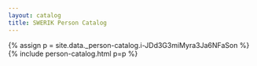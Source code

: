 ```yaml
---
layout: catalog
title: SWERIK Person Catalog
---
```

{% assign p = site.data._person-catalog.i-JDd3G3miMyra3Ja6NFaSon %}
{% include person-catalog.html p=p %}

